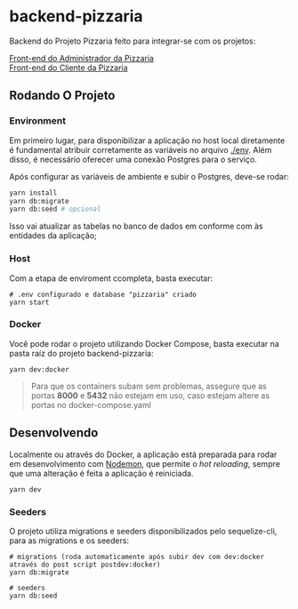 # backend-pizzaria

Backend do Projeto Pizzaria feito para integrar-se com os projetos:

[Front-end do Administrador da Pizzaria](https://github.com/henriqueyun/frontend-pizzaria-admin)<br/>
[Front-end do Cliente da Pizzaria](https://github.com/henriqueyun/frontend-pizzaria-cliente)

## Rodando O Projeto

### Environment

Em primeiro lugar, para disponibilizar a aplicação no host local diretamente é fundamental atribuir corretamente as variáveis no arquivo [./env](./.env). Além disso, é necessário oferecer uma conexão Postgres para o serviço.

Após configurar as variáveis de ambiente e subir o Postgres, deve-se rodar:

```sh
yarn install
yarn db:migrate
yarn db:seed # opcional
```

Isso vai atualizar as tabelas no banco de dados em conforme com às entidades da aplicação;

### Host

Com a etapa de enviroment ccompleta, basta executar:
```
# .env configurado e database "pizzaria" criado
yarn start
```

### Docker

Você pode rodar o projeto utilizando Docker Compose, basta executar na pasta raíz do projeto backend-pizzaria:
```
yarn dev:docker
```
> Para que os containers subam sem problemas, assegure que as portas **8000** e **5432** não estejam em uso, caso estejam altere as portas no docker-compose.yaml


## Desenvolvendo

Localmente ou através do Docker, a aplicação está preparada para rodar em desenvolvimento com [Nodemon](https://www.npmjs.com/package/nodemon), que permite o *hot reloading*, sempre que uma alteração é feita a aplicação é reiniciada.
```
yarn dev
```

### Seeders

O projeto utiliza migrations e seeders disponibilizados pelo sequelize-cli, para as migrations e os seeders:
```
# migrations (roda automaticamente após subir dev com dev:docker através do post script postdev:docker)
yarn db:migrate

# seeders
yarn db:seed
```